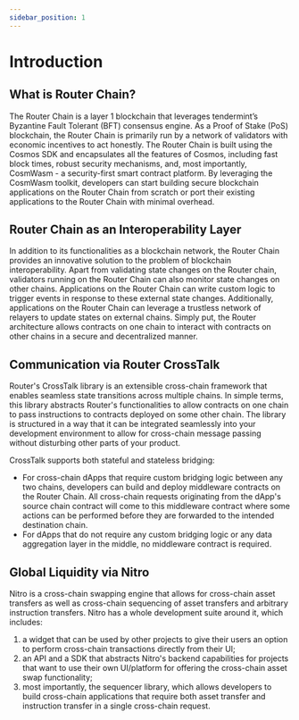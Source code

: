 ```yaml
---
sidebar_position: 1
---
```

# Introduction

##  What is Router Chain?

The Router Chain is a layer 1 blockchain that leverages tendermint’s Byzantine Fault Tolerant (BFT) consensus engine. As a Proof of Stake (PoS) blockchain, the Router Chain is primarily run by a network of validators with economic incentives to act honestly. The Router Chain is built using the Cosmos SDK and encapsulates all the features of Cosmos, including fast block times, robust security mechanisms, and, most importantly, CosmWasm - a security-first smart contract platform. By leveraging the CosmWasm toolkit, developers can start building secure blockchain applications on the Router Chain from scratch or port their existing applications to the Router Chain with minimal overhead.

## Router Chain as an Interoperability Layer
In addition to its functionalities as a blockchain network, the Router Chain provides an innovative
solution to the problem of blockchain interoperability. Apart from validating state changes on the Router
chain, validators running on the Router Chain can also monitor state changes on other chains. Applications
on the Router Chain can write custom logic to trigger events in response to these external state changes.
Additionally, applications on the Router Chain can leverage a trustless network of relayers to update
states on external chains. Simply put, the Router architecture allows contracts on one chain to interact
with contracts on other chains in a secure and decentralized manner. 
<!-- More details regarding the Router
chain and how it enables cross-chain communication are given in the following sections. -->

## Communication via Router CrossTalk
Router's CrossTalk library is an extensible cross-chain framework that enables seamless state transitions across multiple chains. In simple terms, this library abstracts Router's functionalities to allow contracts on one chain to pass instructions to contracts deployed on some other chain. The library is structured in a way that it can be integrated seamlessly into your development environment to allow for cross-chain message passing without disturbing other parts of your product. 

CrossTalk supports both stateful and stateless bridging:
- For cross-chain dApps that require custom bridging logic between any two chains, developers can build and deploy middleware contracts on the Router Chain. All cross-chain requests originating from the dApp's source chain contract will come to this middleware contract where some actions can be performed before they are forwarded to the intended destination chain.
- For dApps that do not require any custom bridging logic or any data aggregation layer in the middle, no middleware contract is required. 


## Global Liquidity via Nitro
Nitro is a cross-chain swapping engine that allows for cross-chain asset transfers as well as cross-chain sequencing of asset transfers and arbitrary instruction transfers. Nitro has a whole development suite around it, which includes:
1. a widget that can be used by other projects to give their users an option to perform cross-chain transactions directly from their UI;
2. an API and a SDK that abstracts Nitro's backend capabilities for projects that want to use their own UI/platform for offering the cross-chain asset swap functionality;
3. most importantly, the sequencer library, which allows developers to build cross-chain applications that require both asset transfer and instruction transfer in a single cross-chain request. 